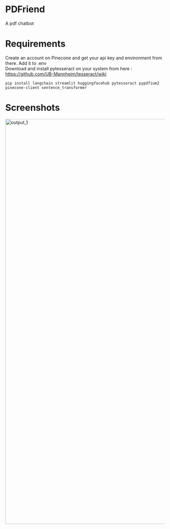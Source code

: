 # PDFriend
A pdf chatbot

# Requirements
Create an account on Pinecone and get your api key and environment from there. Add it to .env <br>
Download and install pytesseract on your system from here : https://github.com/UB-Mannheim/tesseract/wiki

```
pip install langchain streamlit huggingfacehub pytesseract pypdfium2 pinecone-client sentence_transformer 
```

# Screenshots

<img width="1280" alt="output_1" src="https://github.com/saishridhar/PDFriend/assets/84435221/72d11f2e-23f7-478f-bd96-477841ef220f">
